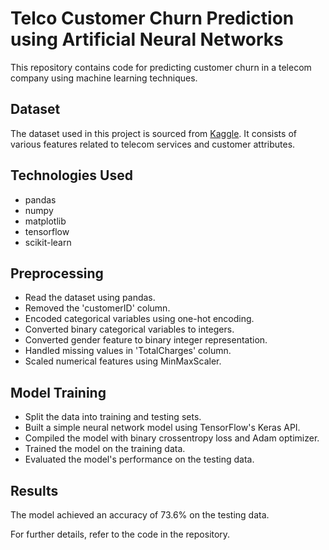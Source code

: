 # Telco Customer Churn Prediction using Artificial Neural Networks

This repository contains code for predicting customer churn in a telecom company using machine learning techniques.

## Dataset
The dataset used in this project is sourced from [Kaggle](https://www.kaggle.com/datasets/blastchar/telco-customer-churn). It consists of various features related to telecom services and customer attributes.

## Technologies Used
- pandas
- numpy
- matplotlib
- tensorflow
- scikit-learn

## Preprocessing
- Read the dataset using pandas.
- Removed the 'customerID' column.
- Encoded categorical variables using one-hot encoding.
- Converted binary categorical variables to integers.
- Converted gender feature to binary integer representation.
- Handled missing values in 'TotalCharges' column.
- Scaled numerical features using MinMaxScaler.

## Model Training
- Split the data into training and testing sets.
- Built a simple neural network model using TensorFlow's Keras API.
- Compiled the model with binary crossentropy loss and Adam optimizer.
- Trained the model on the training data.
- Evaluated the model's performance on the testing data.

## Results
The model achieved an accuracy of 73.6% on the testing data.

For further details, refer to the code in the repository.

